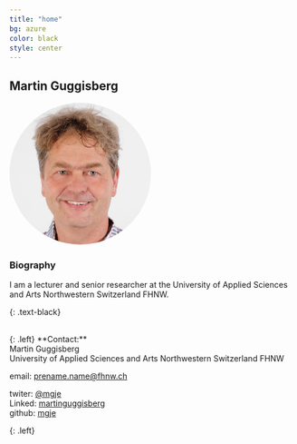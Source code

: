 ```yaml
---
title: "home"
bg: azure
color: black
style: center
---
```


## Martin Guggisberg


<img src="img/mgje.jpeg" style="border-radius: 256px !important; max-height: 250px;"/>


### Biography
 
I am a lecturer and senior researcher at the University of Applied Sciences and Arts Northwestern Switzerland FHNW.

{: .text-black}

<br/>
{: .left}
**Contact:**<br/>
Martin Guggisberg<br/>
University of Applied Sciences and Arts Northwestern Switzerland FHNW

email: prename.name@fhnw.ch<br/>

<i class="fa fa-twitter" aria-hidden="true"></i>
twiter: [@mgje](https://twitter.com/mgje)<br>
Linked<i class="fa fa-linkedin" aria-hidden="true"></i>: [martinguggisberg](https://www.linkedin.com/in/martinguggisberg)<br>
<i class="fa fa-github" aria-hidden="true"></i>
github: [mgje](https://github.com/mgje)





{: .left}

<!--

 From 2012 to 2016, I lead HUVis link


 an ERC Starting Grant on The Epistemology of Data-Intensive Science (DATA_SCIENCE).

 I belive in openness ...

 My research focus is  web computing, visualization and  data science.

 I am also very interested in Open Science and Open Data. 

-->

<!--- https://globalyoungacademy.net/sabina/ -->




